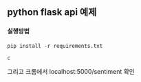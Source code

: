 ## python flask api 예제

#### 실행방법
```
pip install -r requirements.txt

c
```

그리고 크롬에서 localhost:5000/sentiment 확인